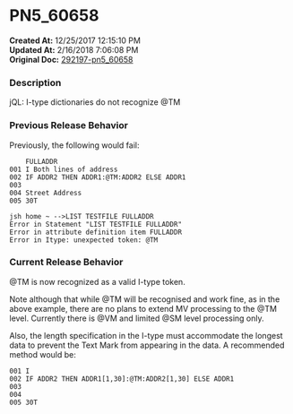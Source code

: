 # PN5_60658

**Created At:** 12/25/2017 12:15:10 PM  
**Updated At:** 2/16/2018 7:06:08 PM  
**Original Doc:** [292197-pn5_60658](https://docs.jbase.com/release-notes/292197-pn5_60658)  


### Description

jQL: I-type dictionaries do not recognize @TM



### Previous Release Behavior

Previously, the following would fail:

```
    FULLADDR
001 I Both lines of address
002 IF ADDR2 THEN ADDR1:@TM:ADDR2 ELSE ADDR1
003
004 Street Address
005 30T

jsh home ~ -->LIST TESTFILE FULLADDR
Error in Statement "LIST TESTFILE FULLADDR"
Error in attribute definition item FULLADDR
Error in Itype: unexpected token: @TM
```



### Current Release Behavior

@TM is now recognized as a valid I-type token.

Note although that while @TM will be recognised and work fine, as in the above example, there are no plans to extend MV processing to the @TM level. Currently there is @VM and limited @SM level processing only.

Also, the length specification in the I-type must accommodate the longest data to prevent the Text Mark from appearing in the data. A recommended method would be:

```
001 I
002 IF ADDR2 THEN ADDR1[1,30]:@TM:ADDR2[1,30] ELSE ADDR1
003
004
005 30T
```
